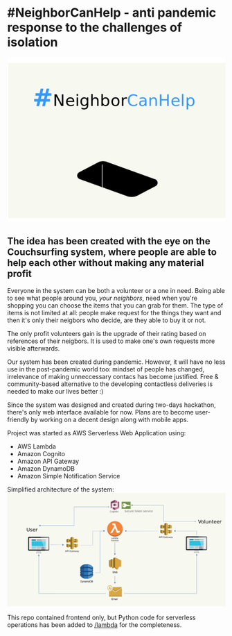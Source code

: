 # #NeighborCanHelp - anti pandemic response to the challenges of isolation
![#NeighborCanHelp logo](images/logo.png)
## The idea has been created with the eye on the Couchsurfing system, where people are able to help each other without making any material profit

Everyone in the system can be both a volunteer or a one in need. Being able to see what people around you, *your neighbors*, need when you're shopping you can choose the items that you can grab for them.
The type of items is not limited at all: people make request for the things they want and then it's only their neigbors who decide, are they able to buy it or not.

The only profit volunteers gain is the upgrade of their rating based on references of their neigbors. It is used to make one's own requests more visible afterwards.

Our system has been created during pandemic. However, it will have no less use in the post-pandemic world too: mindset of people has changed, irrelevance of making unneccessary contacs has become justified.
Free & community-based alternative to the developing contactless deliveries is needed to make our lives better :)

Since the system was designed and created during two-days hackathon, there's only web interface available for now. Plans are to become user-friendly by working on a decent design along with mobile apps.

Project was started as AWS Serverless Web Application using:
- AWS Lambda
- Amazon Cognito
- Amazon API Gateway
- Amazon DynamoDB
- Amazon Simple Notification Service

Simplified architecture of the system:
![#Architecture graph](images/architecture.png)

This repo contained frontend only, but Python code for serverless operations has been added to [/lambda](/lambda) for the completeness.
